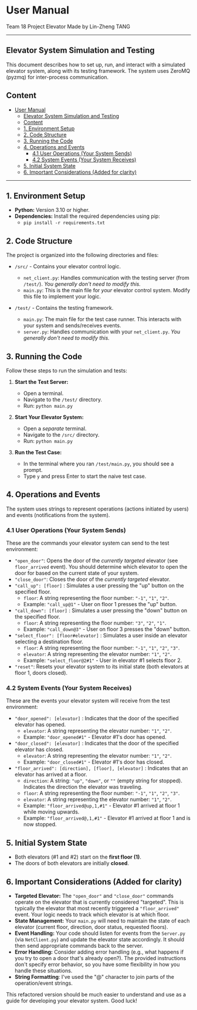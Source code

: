 # User Manual 

Team 18 Project Elevator
Made by Lin-Zheng TANG

---

## Elevator System Simulation and Testing

This document describes how to set up, run, and interact with a simulated elevator system, along with its testing framework. The system uses ZeroMQ (pyzmq) for inter-process communication.

## Content
- [User Manual](#user-manual)
  - [Elevator System Simulation and Testing](#elevator-system-simulation-and-testing)
  - [Content](#content)
  - [1. Environment Setup](#1-environment-setup)
  - [2. Code Structure](#2-code-structure)
  - [3. Running the Code](#3-running-the-code)
  - [4. Operations and Events](#4-operations-and-events)
    - [4.1 User Operations (Your System Sends)](#41-user-operations-your-system-sends)
    - [4.2 System Events (Your System Receives)](#42-system-events-your-system-receives)
  - [5. Initial System State](#5-initial-system-state)
  - [6. Important Considerations (Added for clarity)](#6-important-considerations-added-for-clarity)


---

## 1. Environment Setup

- **Python:** Version 3.10 or higher.
- **Dependencies:** Install the required dependencies using pip:
  - `pip install -r requirements.txt`

## 2. Code Structure

The project is organized into the following directories and files:

- `/src/` - Contains your elevator control logic.

  - `net_client.py`: Handles communication with the testing server (from `/test/`). _You generally don't need to modify this._
  - `main.py`: This is the main file for _your_ elevator control system. Modify this file to implement your logic.

- `/test/` - Contains the testing framework.
  - `main.py`: The main file for the test case runner. This interacts with your system and sends/receives events.
  - `server.py`: Handles communication with your `net_client.py`. _You generally don't need to modify this._

## 3. Running the Code

Follow these steps to run the simulation and tests:

1.  **Start the Test Server:**

    - Open a terminal.
    - Navigate to the `/test/` directory.
    - Run: `python main.py`

2.  **Start Your Elevator System:**

    - Open a _separate_ terminal.
    - Navigate to the `/src/` directory.
    - Run: `python main.py`

3.  **Run the Test Case:**
    - In the terminal where you ran `/test/main.py`, you should see a prompt.
    - Type `y` and press Enter to start the naive test case.

## 4. Operations and Events

The system uses strings to represent operations (actions initiated by users) and events (notifications from the system).

### 4.1 User Operations (Your System Sends)

These are the commands your elevator system can send to the test environment:

- `"open_door"`: Opens the door of the _currently targeted_ elevator (see `floor_arrived` event). You should determine which elevator to open the door for based on the current state of your system.
- `"close_door"`: Closes the door of the _currently targeted_ elevator.
- `"call_up": [floor]` : Simulates a user pressing the "up" button on the specified floor.
  - `floor`: A string representing the floor number: `"-1"`, `"1"`, `"2"`.
  - Example: `"call_up@1"` - User on floor 1 presses the "up" button.
- `"call_down": [floor]` : Simulates a user pressing the "down" button on the specified floor.
  - `floor`: A string representing the floor number: `"3"`, `"2"`, `"1"`.
  - Example: `"call_down@3"` - User on floor 3 presses the "down" button.
- `"select_floor": [floor#elevator]` : Simulates a user inside an elevator selecting a destination floor.
  - `floor`: A string representing the floor number: `"-1"`, `"1"`, `"2"`, `"3"`.
  - `elevator`: A string representing the elevator number: `"1"`, `"2"`.
  - Example: `"select_floor@2#1"` - User in elevator #1 selects floor 2.
- `"reset"`: Resets your elevator system to its initial state (both elevators at floor 1, doors closed).

### 4.2 System Events (Your System Receives)

These are the events your elevator system will receive from the test environment:

- `"door_opened": [elevator]` : Indicates that the door of the specified elevator has opened.
  - `elevator`: A string representing the elevator number: `"1"`, `"2"`.
  - Example: `"door_opened#1"` - Elevator #1's door has opened.
- `"door_closed": [elevator]` : Indicates that the door of the specified elevator has closed.
  - `elevator`: A string representing the elevator number: `"1"`, `"2"`.
  - Example: `"door_closed#1"` - Elevator #1's door has closed.
- `"floor_arrived": [direction], [floor], [elevator]` : Indicates that an elevator has arrived at a floor.
  - `direction`: A string: `"up"`, `"down"`, or `""` (empty string for stopped). Indicates the direction the elevator was traveling.
  - `floor`: A string representing the floor number: `"-1"`, `"1"`, `"2"`, `"3"`.
  - `elevator`: A string representing the elevator number: `"1"`, `"2"`.
  - Example: `"floor_arrived@up,1,#1"` - Elevator #1 arrived at floor 1 while moving upwards.
  - Example: `"floor_arrived@,1,#1"` - Elevator #1 arrived at floor 1 and is now stopped.

## 5. Initial System State

- Both elevators (#1 and #2) start on the **first floor (1)**.
- The doors of both elevators are initially **closed**.

## 6. Important Considerations (Added for clarity)

- **Targeted Elevator:** The `"open_door"` and `"close_door"` commands operate on the elevator that is currently considered "targeted". This is typically the elevator that most recently triggered a `"floor_arrived"` event. Your logic needs to track which elevator is at which floor.
- **State Management:** Your `main.py` will need to maintain the state of each elevator (current floor, direction, door status, requested floors).
- **Event Handling:** Your code should listen for events from the `Server.py` (via `NetClient.py`) and update the elevator state accordingly. It should then send appropriate commands back to the server.
- **Error Handling:** Consider adding error handling (e.g., what happens if you try to open a door that's already open?). The provided instructions don't specify error behavior, so you have some flexibility in how you handle these situations.
- **String Formatting**: I've used the "@" character to join parts of the operation/event strings.

This refactored version should be much easier to understand and use as a guide for developing your elevator system. Good luck!
